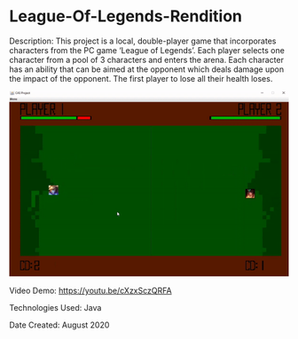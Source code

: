 # League-Of-Legends-Rendition

Description: This project is a local, double-player game that incorporates characters from the PC game ‘League of Legends’. Each player selects one character from a pool of 3 characters and enters the arena. Each character has an ability that can be aimed at the opponent which deals damage upon the impact of the opponent. The first player to lose all their health loses.


![Alt Text](https://github.com/ChenGrant/League-Of-Legends-Rendition/blob/e689cb84538f13214ea3b70b7a6cfeaf4a314f23/about/gif.gif)

Video Demo: https://youtu.be/cXzxSczQRFA

Technologies Used: Java

Date Created: August 2020
